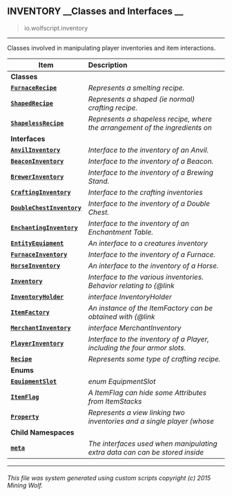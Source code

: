 ## INVENTORY __Classes and Interfaces __

>io.wolfscript.inventory

---

Classes involved in manipulating player inventories and item interactions.

Item | Description   
--- | :--- 
__Classes__|
__[`FurnaceRecipe`](FurnaceRecipe.md)__ | _Represents a smelting recipe._ 
__[`ShapedRecipe`](ShapedRecipe.md)__ | _Represents a shaped (ie normal) crafting recipe._ 
__[`ShapelessRecipe`](ShapelessRecipe.md)__ | _Represents a shapeless recipe, where the arrangement of the ingredients on_ 
__Interfaces__|
__[`AnvilInventory`](AnvilInventory.md)__ | _Interface to the inventory of an Anvil._ 
__[`BeaconInventory`](BeaconInventory.md)__ | _Interface to the inventory of a Beacon._ 
__[`BrewerInventory`](BrewerInventory.md)__ | _Interface to the inventory of a Brewing Stand._ 
__[`CraftingInventory`](CraftingInventory.md)__ | _Interface to the crafting inventories_ 
__[`DoubleChestInventory`](DoubleChestInventory.md)__ | _Interface to the inventory of a Double Chest._ 
__[`EnchantingInventory`](EnchantingInventory.md)__ | _Interface to the inventory of an Enchantment Table._ 
__[`EntityEquipment`](EntityEquipment.md)__ | _An interface to a creatures inventory_ 
__[`FurnaceInventory`](FurnaceInventory.md)__ | _Interface to the inventory of a Furnace._ 
__[`HorseInventory`](HorseInventory.md)__ | _An interface to the inventory of a Horse._ 
__[`Inventory`](Inventory.md)__ | _Interface to the various inventories. Behavior relating to {@link_ 
__[`InventoryHolder`](InventoryHolder.md)__ | _interface InventoryHolder_ 
__[`ItemFactory`](ItemFactory.md)__ | _An instance of the ItemFactory can be obtained with {@link_ 
__[`MerchantInventory`](MerchantInventory.md)__ | _interface MerchantInventory_ 
__[`PlayerInventory`](PlayerInventory.md)__ | _Interface to the inventory of a Player, including the four armor slots._ 
__[`Recipe`](Recipe.md)__ | _Represents some type of crafting recipe._ 
__Enums__|
__[`EquipmentSlot`](EquipmentSlot.md)__ | _enum EquipmentSlot_ 
__[`ItemFlag`](ItemFlag.md)__ | _A ItemFlag can hide some Attributes from ItemStacks_ 
__[`Property`](Property.md)__ | _Represents a view linking two inventories and a single player (whose_ 
__Child Namespaces__|
__[`meta`](meta\0.md)__ | _The interfaces used when manipulating extra data can can be stored inside_ 



---



###### This file was system generated using custom scripts copyright (c) 2015 Mining Wolf.
	

